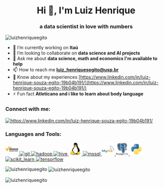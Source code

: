 <h1 align="center">Hi 👋, I'm Luiz Henrique</h1>
<h3 align="center">a data scientist in love with numbers</h3>

<p align="left"> <img src="https://komarev.com/ghpvc/?username=luizhenriqueegito&label=Profile%20views&color=0e75b6&style=flat" alt="luizhenriqueegito" /> </p>

- 🔭 I’m currently working on **Itaú**
- 👯 I’m looking to collaborate on **data science and AI projects**
- 💬 Ask me about **data science, math and economics I'm available to help**
- 📫 How to reach me **luiz_henriquesegito@usp.br**
- 📄 Know about my experiences [https://www.linkedin.com/in/luiz-henrique-souza-egito-19b04b191/](https://www.linkedin.com/in/luiz-henrique-souza-egito-19b04b191/)
- ⚡ Fun fact **Atleticano and i like to learn about body language**

<h3 align="left">Connect with me:</h3>
<p align="left">
<a href="https://linkedin.com/in/https://www.linkedin.com/in/luiz-henrique-souza-egito-19b04b191/" target="blank"><img align="center" src="https://raw.githubusercontent.com/rahuldkjain/github-profile-readme-generator/master/src/images/icons/Social/linked-in-alt.svg" alt="https://www.linkedin.com/in/luiz-henrique-souza-egito-19b04b191/" height="30" width="40" /></a>
</p>

<h3 align="left">Languages and Tools:</h3>
<p align="left"> <a href="https://aws.amazon.com" target="_blank"> <img src="https://raw.githubusercontent.com/devicons/devicon/master/icons/amazonwebservices/amazonwebservices-original-wordmark.svg" alt="aws" width="40" height="40"/> </a> <a href="https://git-scm.com/" target="_blank"> <img src="https://www.vectorlogo.zone/logos/git-scm/git-scm-icon.svg" alt="git" width="40" height="40"/> </a> <a href="https://hadoop.apache.org/" target="_blank"> <img src="https://www.vectorlogo.zone/logos/apache_hadoop/apache_hadoop-icon.svg" alt="hadoop" width="40" height="40"/> </a> <a href="https://hive.apache.org/" target="_blank"> <img src="https://www.vectorlogo.zone/logos/apache_hive/apache_hive-icon.svg" alt="hive" width="40" height="40"/> </a> <a href="https://www.linux.org/" target="_blank"> <img src="https://raw.githubusercontent.com/devicons/devicon/master/icons/linux/linux-original.svg" alt="linux" width="40" height="40"/> </a> <a href="https://www.microsoft.com/en-us/sql-server" target="_blank"> <img src="https://www.svgrepo.com/show/303229/microsoft-sql-server-logo.svg" alt="mssql" width="40" height="40"/> </a> <a href="https://www.mysql.com/" target="_blank"> <img src="https://raw.githubusercontent.com/devicons/devicon/master/icons/mysql/mysql-original-wordmark.svg" alt="mysql" width="40" height="40"/> </a> <a href="https://www.postgresql.org" target="_blank"> <img src="https://raw.githubusercontent.com/devicons/devicon/master/icons/postgresql/postgresql-original-wordmark.svg" alt="postgresql" width="40" height="40"/> </a> <a href="https://www.python.org" target="_blank"> <img src="https://raw.githubusercontent.com/devicons/devicon/master/icons/python/python-original.svg" alt="python" width="40" height="40"/> </a> <a href="https://scikit-learn.org/" target="_blank"> <img src="https://upload.wikimedia.org/wikipedia/commons/0/05/Scikit_learn_logo_small.svg" alt="scikit_learn" width="40" height="40"/> </a> <a href="https://www.tensorflow.org" target="_blank"> <img src="https://www.vectorlogo.zone/logos/tensorflow/tensorflow-icon.svg" alt="tensorflow" width="40" height="40"/> </a> </p>

<p><img align="left" src="https://github-readme-stats.vercel.app/api/top-langs?username=luizhenriqueegito&show_icons=true&locale=en&layout=compact" alt="luizhenriqueegito" /></p>

<p>&nbsp;<img align="center" src="https://github-readme-stats.vercel.app/api?username=luizhenriqueegito&show_icons=true&locale=en" alt="luizhenriqueegito" /></p>

<p><img align="center" src="https://github-readme-streak-stats.herokuapp.com/?user=luizhenriqueegito&" alt="luizhenriqueegito" /></p>
